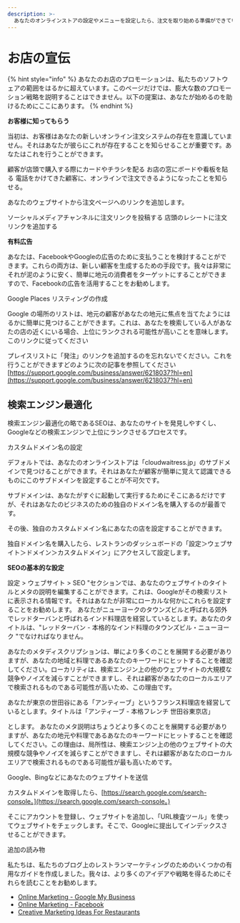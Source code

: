 ```yaml
---
description: >-
  あなたのオンラインストアの設定やメニューを設定したら、注文を取り始める準備ができています。オンライン注文を取得するには、注文を配置するためにあなたのウェブサイトに顧客を駆動する必要があります。
---
```


# お店の宣伝

{% hint style="info" %}
あなたのお店のプロモーションは、私たちのソフトウェアの範囲をはるかに超えています。このページだけでは、膨大な数のプロモーション戦略を説明することはできません。以下の提案は、あなたが始めるのを助けるためにここにあります。
{% endhint %}

**お客様に知ってもらう**

当初は、お客様はあなたの新しいオンライン注文システムの存在を意識していません。それはあなたが彼らにこれが存在することを知らせることが重要です。あなたはこれを行うことができます。

顧客が店頭で購入する際にカードやチラシを配る お店の窓にボードや看板を貼る 電話をかけてきた顧客に、オンラインで注文できるようになったことを知らせる。

あなたのウェブサイトから注文ページへのリンクを追加します。 

ソーシャルメディアチャンネルに注文リンクを投稿する 店頭のレシートに注文リンクを追加する

**有料広告**

あなたは、FacebookやGoogleの広告のために支払うことを検討することができます。これらの両方は、新しい顧客を生成するための手段です。我々は非常にそれが泥のように安く、簡単に地元の消費者をターゲットにすることができますので、Facebookの広告を活用することをお勧めします。

Google Places リスティングの作成

Google の場所のリストは、地元の顧客があなたの地元に焦点を当てたようにはるかに簡単に見つけることができます。これは、あなたを検索している人があなたの店の近くにいる場合、上位にランクされる可能性が高いことを意味します。このリンクに従ってください

プレイスリストに「発注」のリンクを追加するのを忘れないでください。これを行うことができますどのように次の記事を参照してください [https://support.google.com/business/answer/6218037?hl=en](https://support.google.com/business/answer/6218037?hl=en)

## 検索エンジン最適化 

検索エンジン最適化の略であるSEOは、あなたのサイトを発見しやすくし、Googleなどの検索エンジンで上位にランクさせるプロセスです。

カスタムドメイン名の設定

デフォルトでは、あなたのオンラインストアは「cloudwaitress.jp」のサブドメインで見つけることができます。それはあなたが顧客が簡単に覚えて認識できるものにこのサブドメインを設定することが不可欠です。 

サブドメインは、あなたがすぐに起動して実行するためにそこにあるだけですが、それはあなたのビジネスのための独自のドメイン名を購入するのが最善です。

その後、独自のカスタムドメイン名にあなたの店を設定することができます。

 独自ドメイン名を購入したら、レストランのダッシュボードの「設定＞ウェブサイト＞ドメイン＞カスタムドメイン」にアクセスして設定します。

**SEOの基本的な設定**

設定 &gt; ウェブサイト &gt; SEO "セクションでは、あなたのウェブサイトのタイトルとメタの説明を編集することができます。これは、Googleがその検索リストに表示される情報です。それはあなたが非常にローカルな何かにこれらを設定することをお勧めします。 あなたがニューヨークのタウンズビルと呼ばれる郊外でレッドターバンと呼ばれるインド料理店を経営しているとします。あなたのタイトルは、"レッドターバン - 本格的なインド料理のタウンズビル・ニューヨーク "でなければなりません。

 あなたのメタディスクリプションは、単により多くのことを展開する必要がありますが、あなたの地域と料理であるあなたのキーワードにヒットすることを確認してください。ローカリティは、検索エンジン上の他のウェブサイトの大規模な競争やノイズを減らすことができますし、それは顧客があなたのローカルエリアで検索されるものである可能性が高いため、この理由です。



あなたが東京の世田谷にある「アンティーブ」というフランス料理店を経営しているとします。タイトルは「アンティーブ - 本格フレンチ 世田谷東京店」

とします。 あなたのメタ説明はちょうどより多くのことを展開する必要がありますが、あなたの地元や料理であるあなたのキーワードにヒットすることを確認してください。この理由は、局所性は、検索エンジン上の他のウェブサイトの大規模な競争やノイズを減らすことができますし、それは顧客があなたのローカルエリアで検索されるものである可能性が最も高いためです。

Google、Bingなどにあなたのウェブサイトを送信

カスタムドメインを取得したら、[https://search.google.com/search-console。](https://search.google.com/search-console。)

そこにアカウントを登録し、ウェブサイトを追加し、「URL検査ツール」を使ってウェブサイトをチェックします。そこで、Googleに提出してインデックスさせることができます。

追加の読み物

私たちは、私たちのブログ上のレストランマーケティングのためのいくつかの有用なガイドを作成しました。我々は、より多くのアイデアや戦略を得るためにそれらを読むことをお勧めします。

* [Online Marketing - Google My Business](https://www.cloudwaitress.com/blog/online-restaurant-marketing-google-my-business)
* [Online Marketing - Facebook](https://www.cloudwaitress.com/blog/online-restaurant-marketing-facebook-advertising)
* [Creative Marketing Ideas For Restaurants](https://www.cloudwaitress.com/blog/creative-marketing-ideas-restaurants)

